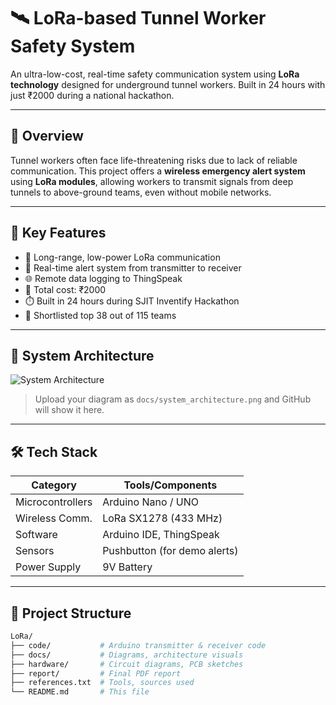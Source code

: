 # 🛰️ LoRa-based Tunnel Worker Safety System

An ultra-low-cost, real-time safety communication system using **LoRa technology** designed for underground tunnel workers. Built in 24 hours with just ₹2000 during a national hackathon.

---

## 🚀 Overview

Tunnel workers often face life-threatening risks due to lack of reliable communication. This project offers a **wireless emergency alert system** using **LoRa modules**, allowing workers to transmit signals from deep tunnels to above-ground teams, even without mobile networks.

---

## 🎯 Key Features

- 📡 Long-range, low-power LoRa communication
- 🚨 Real-time alert system from transmitter to receiver
- 🌐 Remote data logging to ThingSpeak
- 💸 Total cost: ₹2000
- ⏱️ Built in 24 hours during SJIT Inventify Hackathon
- 🏅 Shortlisted top 38 out of 115 teams

---

## 🔧 System Architecture

![System Architecture](docs/system_architecture.png)

> Upload your diagram as `docs/system_architecture.png` and GitHub will show it here.

---

## 🛠️ Tech Stack

| Category       | Tools/Components               |
|----------------|-------------------------------|
| Microcontrollers | Arduino Nano / UNO             |
| Wireless Comm.  | LoRa SX1278 (433 MHz)          |
| Software        | Arduino IDE, ThingSpeak        |
| Sensors         | Pushbutton (for demo alerts)   |
| Power Supply    | 9V Battery                     |

---

## 📂 Project Structure

```bash
LoRa/
├── code/           # Arduino transmitter & receiver code
├── docs/           # Diagrams, architecture visuals
├── hardware/       # Circuit diagrams, PCB sketches
├── report/         # Final PDF report
├── references.txt  # Tools, sources used
└── README.md       # This file
